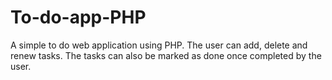 # To-do-app-PHP
A simple to do web application using PHP. The user can add, delete and renew tasks. The tasks can also be marked as done once completed by the user.
